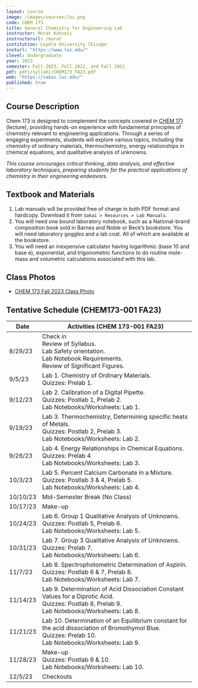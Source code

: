 ```yaml
---
layout: course
image: /images/courses/luc.png
code: CHEM 173
title: General Chemistry for Engineering Lab
instructor: Murat Kahveci
instructorurl: /murat
institution: Loyola University Chicago
insturl: "https://www.luc.edu/"
clevel: Undergraduate
year: 2023
semester: Fall 2023, Fall 2022, and Fall 2021
pdf: pdfs/syllabi/CHEM173_FA23.pdf
web: "https://sakai.luc.edu/"
published: true
---
```


## Course Description

Chem 173 is designed to complement the concepts covered in [CHEM 171](/hsm) (lecture), providing hands-on experience with fundamental principles of chemistry relevant to engineering applications. Through a series of engaging experiments, students will explore various topics, including the chemistry of ordinary materials, thermochemistry, energy relationships in chemical equations, and qualitative analysis of unknowns.

_This course encourages critical thinking, data analysis, and effective laboratory techniques, preparing students for the practical applications of chemistry in their engineering endeavors._

## Textbook and Materials

1. Lab manuals will be provided free of charge in both PDF format and hardcopy. Download it from `Sakai > Resources > Lab Manuals`.
2. You will need one bound laboratory notebook, such as a National-brand composition book sold in Barnes and Noble or Beck’s bookstore. You will need laboratory goggles and a lab coat. All of which are available at the bookstore.
3. You will need an inexpensive calculator having logarithmic (base 10 and base e), exponential, and trigonometric functions to do routine mole-mass and volumetric calculations associated with this lab.

## Class Photos

* [CHEM 173 Fall 2023 Class Photo](/jxi)


## Tentative Schedule (CHEM173-001 FA23)

| Date     | Activities (CHEM 173-001 FA23)                                                                                                                             |
|----------|------------------------------------------------------------------------------------------------------------------------------------------------------------|
| 8/29/23  | Check in<br>Review of Syllabus.<br>Lab Safety orientation.<br>Lab Notebook Requirements.<br>Review of Significant Figures.                                 |
| 9/5/23   | Lab 1. Chemistry of Ordinary Materials.<br>Quizzes: Prelab 1.                                                                                              |
| 9/12/23  | Lab 2. Calibration of a Digital Pipette.<br>Quizzes: Postlab 1, Prelab 2.<br>Lab Notebooks/Worksheets: Lab 1.                                              |
| 9/19/23  | Lab 3. Thermochemistry, Determining specific heats of Metals.<br>Quizzes: Postlab 2, Prelab 3.<br>Lab Notebooks/Worksheets: Lab 2.                         |
| 9/26/23  | Lab 4. Energy Relationships in Chemical Equations.<br>Quizzes: Prelab 4<br>Lab Notebooks/Worksheets: Lab 3.                                                |
| 10/3/23  | Lab 5. Percent Calcium Carbonate in a Mixture.<br>Quizzes: Postlab 3 & 4, Prelab 5.<br>Lab Notebooks/Worksheets: Lab 4.                                    |
| 10/10/23 | Mid-Semester Break (No Class)                                                                                                                              |
| 10/17/23 | Make-up                                                                                                                                                    |
| 10/24/23 | Lab 6. Group 1 Qualitative Analysis of Unknowns.<br>Quizzes: Postlab 5, Prelab 6.<br>Lab Notebooks/Worksheets: Lab 5.                                      |
| 10/31/23 | Lab 7. Group 3 Qualitative Analysis of Unknowns.<br>Quizzes: Prelab 7.<br>Lab Notebooks/Worksheets: Lab 6.                                                 |
| 11/7/23  | Lab 8. Spectrophotometric Determination of Aspirin.<br>Quizzes: Postlab 6 & 7, Prelab 8.<br>Lab Notebooks/Worksheets: Lab 7.                               |
| 11/14/23 | Lab 9. Determination of Acid Dissociation Constant Values for a Diprotic Acid.<br>Quizzes: Postlab 8, Prelab 9.<br>Lab Notebooks/Worksheets: Lab 8.        |
| 11/21/23 | Lab 10. Determination of an Equilibrium constant for the acid dissociation of Bromothymol Blue.<br>Quizzes: Prelab 10.<br>Lab Notebooks/Worksheets: Lab 9. |
| 11/28/23 | Make-up<br>Quizzes: Postlab 9 & 10.<br>Lab Notebooks/Worksheets: Lab 10.                                                                                   |
| 12/5/23  | Checkouts                                                                                                                                                  |





